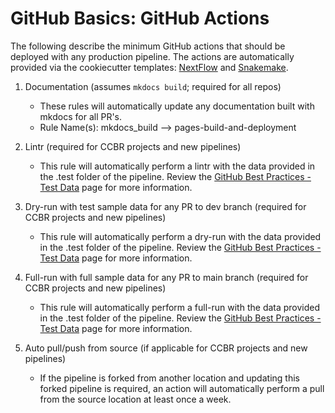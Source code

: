 # GitHub Basics: GitHub Actions

The following describe the minimum GitHub actions that should be deployed with any production pipeline. The actions are automatically provided via the cookiecutter templates: [NextFlow](https://github.com/CCBR/CCBR_NextflowPipelineCookiecutter) and [Snakemake](https://github.com/CCBR/CCBR_SnakemakePipelineCookiecutter).

1. Documentation (assumes `mkdocs build`; required for all repos)

    - These rules will automatically update any documentation built with mkdocs for all PR's.
    - Rule Name(s): mkdocs_build --> pages-build-and-deployment

2. Lintr (required for CCBR projects and new pipelines)
    - This rule will automatically perform a lintr with the data provided in the .test folder of the pipeline. Review the [GitHub Best Practices - Test Data](https://ccbr.github.io/HowTos/GitHub/sop_testdata/) page for more information.

3. Dry-run with test sample data for any PR to dev branch (required for CCBR projects and new pipelines)

    - This rule will automatically perform a dry-run with the data provided in the .test folder of the pipeline. Review the [GitHub Best Practices - Test Data](https://ccbr.github.io/HowTos/GitHub/sop_testdata/) page for more information.

4. Full-run with full sample data for any PR to main branch (required for CCBR projects and new pipelines)
    - This rule will automatically perform a full-run with the data provided in the .test folder of the pipeline. Review the [GitHub Best Practices - Test Data](https://ccbr.github.io/HowTos/GitHub/sop_testdata/) page for more information.

5. Auto pull/push from source (if applicable for CCBR projects and new pipelines)
    - If the pipeline is forked from another location and updating this forked pipeline is required, an action will automatically perform a pull from the source location at least once a week.